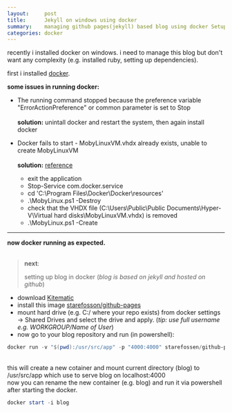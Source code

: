 ```yaml
---
layout:     post
title:      Jekyll on windows using docker
summary:    managing github pages(jekyll) based blog using docker Setup on windows and common installation issues.
categories: docker
---
```


recently i installed docker on windows. i need to manage this blog but don't want any complexity (e.g. installed ruby, setting up dependencies).

first i installed [docker](https://www.docker.com/).

**some issues in running docker:**

* The running command stopped because the preference variable "ErrorActionPreference" or common parameter is set to Stop <br><br> **solution:** unintall docker and restart the system, then again install docker

* Docker fails to start - MobyLinuxVM.vhdx already exists, unable to create MobyLinuxVM <br><br> **solution:** [reference](https://github.com/docker/for-win/issues/67#issuecomment-245837060)
	* exit the application
	* Stop-Service com.docker.service
	* cd 'C:\Program Files\Docker\Docker\resources'
	* .\MobyLinux.ps1 -Destroy
	* check that the VHDX file (C:\Users\Public\Public Documents\Hyper-	V\Virtual hard disks\MobyLinuxVM.vhdx) is removed
	* .\MobyLinux.ps1 -Create
 
---
**now docker running as expected.**
<br><br>

> **next**:
> 
> setting up blog in docker (*blog is based on jekyll and hosted on github*)

* download [Kitematic](https://github.com/docker/kitematic/releases)<br>
* install this image [starefosson/github-pages](https://store.docker.com/community/images/starefossen/github-pages)<br>
* mount hard drive (e.g. C:/ where your repo exists) from docker settings -> Shared Drives and select the drive and apply. (*tip: use full username e.g. WORKGROUP/Name of User*)
* now go to your blog repository and run (in powershell): <br>

~~~ powershell
docker run -v "$(pwd):/usr/src/app" -p "4000:4000" starefossen/github-pages
~~~
<br>
this will create a new cotainer and mount current directory (blog) to /usr/src/app which use to serve blog on localhost:4000

<br>
now you can rename the new container (e.g. blog) and run it via powershell after starting the docker.

~~~ powershell
docker start -i blog
~~~
